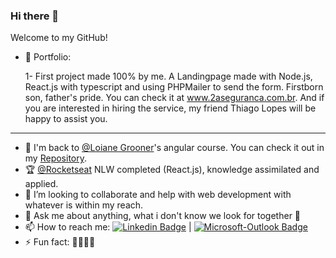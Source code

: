 ### Hi there 👋

<!--
**Karosso/Karosso** is a ✨ _special_ ✨ repository because its `README.md` (this file) appears on your GitHub profile. -->

Welcome to my GitHub!

- 📖 Portfolio:

  1- First project made 100% by me. 
    A Landingpage made with Node.js, React.js with typescript and using PHPMailer to send the form. 
    Firstborn son, father's pride. 
    You can check it at www.2aseguranca.com.br.
    And if you are interested in hiring the service, my friend Thiago Lopes will be happy to assist you. 
---------------
- 🌱 I'm back to [@Loiane Grooner](https://github.com/loiane)'s angular course. You can check it out in my [Repository](https://github.com/Karosso/Angular-6).
- 🏆 [@Rocketseat](https://github.com/Rocketseat) NLW completed (React.js), knowledge assimilated and applied.
- 👯 I’m looking to collaborate and help with web development with whatever is within my reach.
- 💬 Ask me about anything, what i don't know we look for together 👊 
- 📫 How to reach me: [![Linkedin Badge](https://img.shields.io/badge/-Oscar_Dias-blue?style=flat-square&logo=Linkedin&logoColor=white&link=https://www.linkedin.com/in/oscar-oliveira-dias-98890589/)](https://www.linkedin.com/in/oscar-oliveira-dias-98890589/)  |  [![Microsoft-Outlook Badge](https://img.shields.io/badge/-Oscar_Dias-blue?style=flat-square&logo=Microsoft-Outlook&logoColor=white&link=Microsoft-Outlook&logoColor=white&link=mailto:dias_oscar@hotmail.com)](mailto:dias_oscar@hotmail.com)
- ⚡ Fun fact: 🍻🍻🚵🚵

